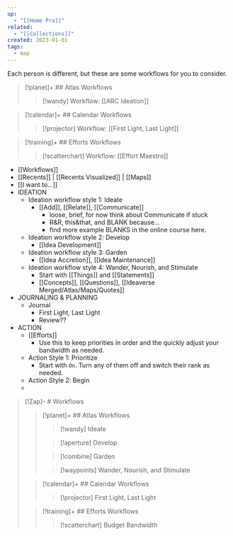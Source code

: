 ```yaml
---
up:
  - "[[Home Pro]]"
related:
  - "[[Collections]]"
created: 2023-01-01
tags:
  - map
---
```

Each person is different, but these are some workflows for you to consider. 

> [!planet]+ ## Atlas Workflows
> 
> > [!wandy] Workflow: [[ARC Ideation]]
> 

> [!calendar]+ ## Calendar Workflows
> 
> > [!projector] Workflow: [[First Light, Last Light]]

> [!training]+ ## Efforts Workflows
> 
> > [!scatterchart] Workflow: [[Effort Maestro]]






















- [[Workflows]]
- [[Recents]] | [[Recents Visualized]] | [[Maps]]
- [[I want to...]]
- IDEATION
	- Ideation workflow style 1: Ideate
		- [[Add]], [[Relate]], [[Communicate]]
			- loose, brief, for now think about Communicate if stuck
			- R&R, this&that, and BLANK because...
			- find more example BLANKS in the online course here.
	- Ideation workflow style 2: Develop
		- [[Idea Development]]
	- Ideation workflow style 3: Garden
		- [[Idea Accretion]], [[Idea Maintenance]]
	- Ideation workflow style 4: Wander, Nourish, and Stimulate
		- Start with [[Things]] and [[Statements]]
		- [[Concepts]], [[Questions]], [[Ideaverse Merged/Atlas/Maps/Quotes]]
- JOURNALING & PLANNING
	- Journal
		- First Light, Last Light
		- Review??
- ACTION
	- [[Efforts]]
		- Use this to keep priorities in order and the quickly adjust your bandwidth as needed.
	- Action Style 1: Prioritize
		- Start with `On`. Turn any of them off and switch their rank as needed.
	- Action Style 2: Begin
	- 





> [!Zap]- # Workflows
> 
> > [!planet]+ ## Atlas Workflows
> > 
> > > [!wandy] Ideate
> > 
> > > [!aperture] Develop
> > 
> > > [!combine] Garden
> > 
> > > [!waypoints] Wander, Nourish, and Stimulate
> 
> > [!calendar]+ ## Calendar Workflows
> > 
> > > [!projector] First Light, Last Light
> 
> > [!training]+ ## Efforts Workflows
> > 
> > > [!scatterchart] Budget Bandwidth
> 
